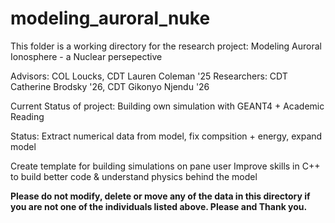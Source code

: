 # modeling_auroral_nuke
This folder is a working directory for the research project:
Modeling Auroral Ionosphere - a Nuclear persepective

Advisors: COL Loucks, CDT Lauren Coleman '25
Researchers: CDT Catherine Brodsky '26, CDT Gikonyo Njendu '26

Current Status of project: Building own simulation with GEANT4 + Academic Reading

Status: Extract numerical data from model, fix compsition + energy, expand model
 
Create template for building simulations on pane user
Improve skills in C++ to build better code & understand physics behind the model

**Please do not modify, delete or move any of the data in this directory if you are not one of the individuals listed above. Please and Thank you.**
